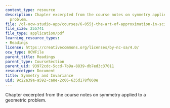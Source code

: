 ```yaml
---
content_type: resource
description: Chapter excerpted from the course notes on symmetry applied to a geometric
  problem.
file: /ol-ocw-studio-app/courses/6-055j-the-art-of-approximation-in-science-and-engineering-spring-2008/9c22a39aa592ca8e2c06635d178f060e_feb20b.pdf
file_size: 255741
file_type: application/pdf
learning_resource_types:
- Readings
license: https://creativecommons.org/licenses/by-nc-sa/4.0/
ocw_type: OCWFile
parent_title: Readings
parent_type: CourseSection
parent_uid: 93972cdc-5ccd-7b9a-8839-db7ed3c37011
resourcetype: Document
title: Symmetry and Invariance
uid: 9c22a39a-a592-ca8e-2c06-635d178f060e
---
```

Chapter excerpted from the course notes on symmetry applied to a geometric problem.